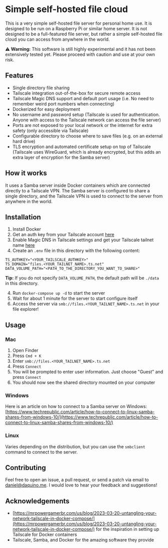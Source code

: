 Simple self-hosted file cloud
=============================

This is a very simple self-hosted file server for personal home use. It is designed to be run on a Raspberry Pi or similar home server. It is not designed to be a full-featured file server, but rather a simple self-hosted file cloud you can access from anywhere in the world.

⚠️ **Warning:** This software is still highly experimental and it has not been extensively tested yet. Please proceed with caution and use at your own risk.

## Features

- Single directory file sharing
- Tailscale integration out-of-the-box for secure remote access
- Tailscale Magic DNS support and default port usage (i.e. No need to remember weird port numbers when connecting)
- Dockerized for easy deployment
- No username and password setup (Tailscale is used for authentication. Anyone with access to the Tailscale network can access the file server)
- Ports are not exposed to your local network or the internet for extra safety (only accessible via Tailscale)
- Configurable directory to choose where to save files (e.g. on an external hard drive)
- TLS encryption and automated certificate setup on top of Tailscale (Tailscale uses WireGuard, which is already encrypted, but this adds an extra layer of encryption for the Samba server)

## How it works

It uses a Samba server inside Docker containers which are connected directly to a Tailscale VPN. The Samba server is configured to share a single directory, and the Tailscale VPN is used to connect to the server from anywhere in the world.

## Installation

1. Install Docker
2. Get an auth key from your Tailscale account [here](https://login.tailscale.com/admin/settings/keys)
3. Enable Magic DNS in Tailscale settings and get your Tailscale tailnet name [here](https://login.tailscale.com/admin/dns)
3. Create an `.env` file in this directory with the following content:

```
TS_AUTHKEY="<YOUR_TAILSCALE_AUTHKEY>"
TS_DOMAIN="files.<YOUR_TAILNET_NAME>.ts.net"
DATA_VOLUME_PATH="<PATH_TO_THE_DIRECTORY_YOU_WANT_TO_SHARE>"
```
**Tip:** If you do not specify `DATA_VOLUME_PATH`, the default path will be `./data` in this directory.

4. Run `docker-compose up -d` to start the server
5. Wait for about 1 minute for the server to start configure itself
6. Access the server via `smb://files.<YOUR_TAILNET_NAME>.ts.net` in your file explorer!

## Usage

### Mac

1. Open Finder
2. Press `Cmd + K`
3. Enter `smb://files.<YOUR_TAILNET_NAME>.ts.net`
4. Press `Connect`
5. You will be prompted to enter user information. Just choose "Guest" and press `Connect`
6. You should now see the shared directory mounted on your computer

### Windows

Here is an article on how to connect to a Samba server on Windows: [https://www.techrepublic.com/article/how-to-connect-to-linux-samba-shares-from-windows-10/](https://www.techrepublic.com/article/how-to-connect-to-linux-samba-shares-from-windows-10/)

### Linux

Varies depending on the distribution, but you can use the `smbclient` command to connect to the server.

## Contributing

Feel free to open an issue, a pull request, or send a patch via email to [daniel@daquino.me](mailto:daniel@daquino.me). I would love to hear your feedback and suggestions!

## Acknowledgements

- [https://mrpowergamerbr.com/us/blog/2023-03-20-untangling-your-network-tailscale-in-docker-compose/](https://mrpowergamerbr.com/us/blog/2023-03-20-untangling-your-network-tailscale-in-docker-compose/) for the inspiration in setting up Tailscale for Docker containers
- Tailscale, Samba, and Docker for the amazing software they provide
